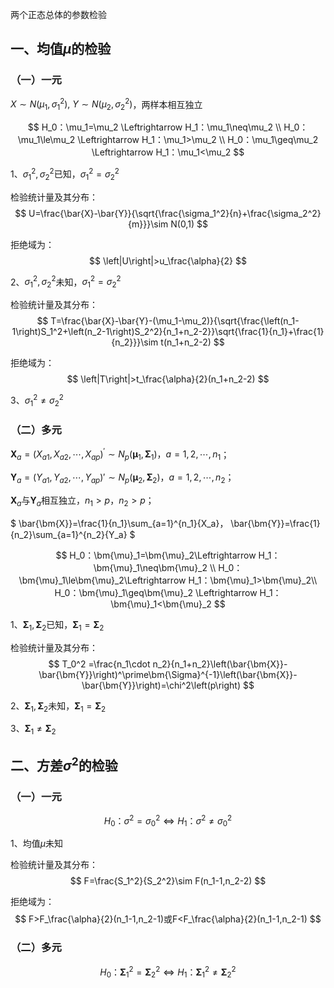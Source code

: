 



两个正态总体的参数检验

## 一、均值$\mu$的检验

### （一）一元
$X\sim N\left(\mu_1,\sigma_1^2\right),\ Y\sim N\left(\mu_2,\sigma_2^2\right)$，两样本相互独立

$$
H_0：\mu_1=\mu_2 \Leftrightarrow H_1：\mu_1\neq\mu_2 \\ H_0：\mu_1\le\mu_2 \Leftrightarrow H_1：\mu_1>\mu_2 \\ H_0：\mu_1\geq\mu_2 \Leftrightarrow H_1：\mu_1<\mu_2 
$$

1、$\sigma_1^2,\sigma_2^2$已知，$\sigma_1^2=\sigma_2^2$

检验统计量及其分布：
$$
U=\frac{\bar{X}-\bar{Y}}{\sqrt{\frac{\sigma_1^2}{n}+\frac{\sigma_2^2}{m}}}\sim N(0,1)
$$

拒绝域为：
$$
\left|U\right|>u_\frac{\alpha}{2}
$$

2、$\sigma_1^2,\sigma_2^2$未知，$\sigma_1^2=\sigma_2^2$

检验统计量及其分布：
$$
T=\frac{\bar{X}-\bar{Y}-(\mu_1-\mu_2)}{\sqrt{\frac{\left(n_1-1\right)S_1^2+\left(n_2-1\right)S_2^2}{n_1+n_2-2}}\sqrt{\frac{1}{n_1}+\frac{1}{n_2}}}\sim t(n_1+n_2-2)
$$

拒绝域为：
$$
\left|T\right|>t_\frac{\alpha}{2}(n_1+n_2-2)
$$

3、$\sigma_1^2\neq\sigma_2^2$

### （二）多元
$\bm{X}_{a}=(X_{a1},X_{a2},\cdots,X_{ap})^\prime \sim N_p(\bm{\mu}_1,\bm{\Sigma}_1)  ，a=1,2,\cdots,n_1$；

$\bm{Y}_a=\left(Y_{a1},Y_{a2},\cdots,Y_{ap}\right)' \sim N_p(\bm{μ}_2,\bm{Σ}_2)，a=1,2,\cdots,n_2$；

$\bm{X}_{a}$与$\bm{Y}_a$相互独立，$n_1>p，n_2>p$；


$
\bar{\bm{X}}=\frac{1}{n_1}\sum_{a=1}^{n_1}{X_a}， \bar{\bm{Y}}=\frac{1}{n_2}\sum_{a=1}^{n_2}{Y_a}
$

$$
H_0：\bm{\mu}_1=\bm{\mu}_2\Leftrightarrow H_1：\bm{\mu}_1\neq\bm{\mu}_2 \\ H_0：\bm{\mu}_1\le\bm{\mu}_2\Leftrightarrow  H_1：\bm{\mu}_1>\bm{\mu}_2\\ H_0：\bm{\mu}_1\geq\bm{\mu}_2	\Leftrightarrow H_1：\bm{\mu}_1<\bm{\mu}_2 
$$

1、$\bm{\Sigma}_1,\bm{\Sigma}_2$已知，$\bm{\Sigma}_1=\bm{\Sigma}_2$

检验统计量及其分布：
$$
T_0^2 =\frac{n_1\cdot n_2}{n_1+n_2}\left(\bar{\bm{X}}-\bar{\bm{Y}}\right)^\prime\bm{\Sigma}^{-1}\left(\bar{\bm{X}}-\bar{\bm{Y}}\right)=\chi^2\left(p\right)
$$

2、$\bm{\Sigma}_1,\bm{\Sigma}_2$未知，$\bm{\Sigma}_1=\bm{\Sigma}_2$

3、$\bm{\Sigma}_1\neq\bm{\Sigma}_2$

## 二、方差$\sigma^2$的检验

### （一）一元

$$
H_0：\sigma^2=\sigma_0^2\Leftrightarrow H_1：\sigma^2\neq\sigma_0^2 
$$

1、均值$\mu$未知

检验统计量及其分布：
$$
F=\frac{S_1^2}{S_2^2}\sim F(n_1-1,n_2-2)
$$

拒绝域为：
$$
F>F_\frac{\alpha}{2}(n_1-1,n_2-1)或F<F_\frac{\alpha}{2}(n_1-1,n_2-1) 
$$

### （二）多元

$$
H_0：\bm{\Sigma}_1^2=\bm{\Sigma}_2^2	\Leftrightarrow H_1：\bm{\Sigma}_1^2\neq\bm{\Sigma}_2^2 
$$














